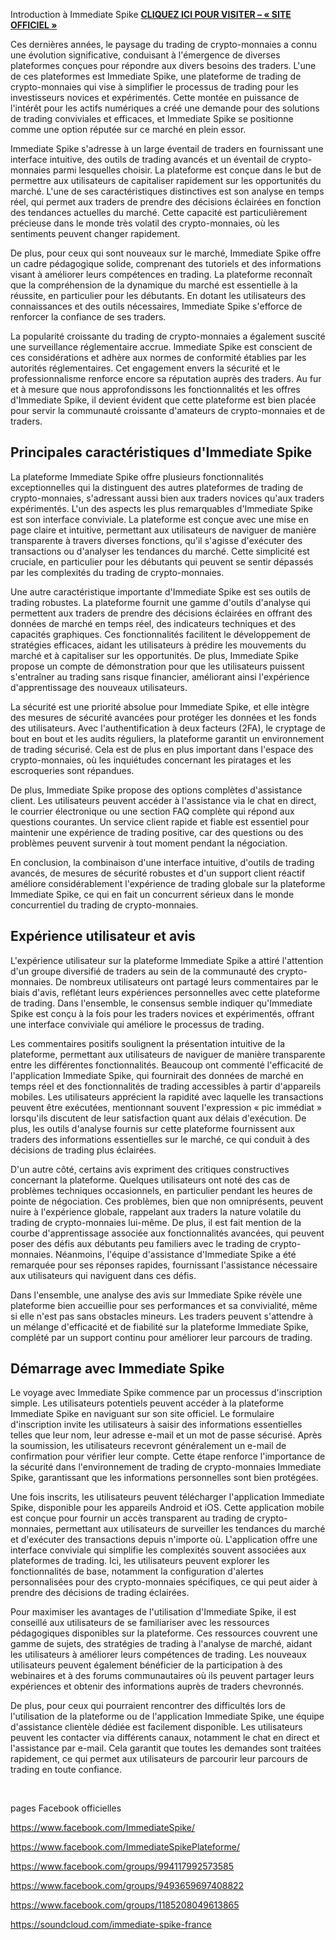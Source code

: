 Introduction à Immediate Spike</strong></h2>
<a href="https://mydealsjunction.info/immediate-spike"><strong>CLIQUEZ ICI POUR VISITER – « SITE OFFICIEL »</strong></a>

Ces dernières années, le paysage du trading de crypto-monnaies a connu une évolution significative, conduisant à l'émergence de diverses plateformes conçues pour répondre aux divers besoins des traders. L'une de ces plateformes est Immediate Spike, une plateforme de trading de crypto-monnaies qui vise à simplifier le processus de trading pour les investisseurs novices et expérimentés. Cette montée en puissance de l'intérêt pour les actifs numériques a créé une demande pour des solutions de trading conviviales et efficaces, et Immediate Spike se positionne comme une option réputée sur ce marché en plein essor.

Immediate Spike s'adresse à un large éventail de traders en fournissant une interface intuitive, des outils de trading avancés et un éventail de crypto-monnaies parmi lesquelles choisir. La plateforme est conçue dans le but de permettre aux utilisateurs de capitaliser rapidement sur les opportunités du marché. L'une de ses caractéristiques distinctives est son analyse en temps réel, qui permet aux traders de prendre des décisions éclairées en fonction des tendances actuelles du marché. Cette capacité est particulièrement précieuse dans le monde très volatil des crypto-monnaies, où les sentiments peuvent changer rapidement.

De plus, pour ceux qui sont nouveaux sur le marché, Immediate Spike offre un cadre pédagogique solide, comprenant des tutoriels et des informations visant à améliorer leurs compétences en trading. La plateforme reconnaît que la compréhension de la dynamique du marché est essentielle à la réussite, en particulier pour les débutants. En dotant les utilisateurs des connaissances et des outils nécessaires, Immediate Spike s'efforce de renforcer la confiance de ses traders.

La popularité croissante du trading de crypto-monnaies a également suscité une surveillance réglementaire accrue. Immediate Spike est conscient de ces considérations et adhère aux normes de conformité établies par les autorités réglementaires. Cet engagement envers la sécurité et le professionnalisme renforce encore sa réputation auprès des traders. Au fur et à mesure que nous approfondissons les fonctionnalités et les offres d'Immediate Spike, il devient évident que cette plateforme est bien placée pour servir la communauté croissante d'amateurs de crypto-monnaies et de traders.
<h2><strong>Principales caractéristiques d'Immediate Spike</strong></h2>
La plateforme Immediate Spike offre plusieurs fonctionnalités exceptionnelles qui la distinguent des autres plateformes de trading de crypto-monnaies, s'adressant aussi bien aux traders novices qu'aux traders expérimentés. L'un des aspects les plus remarquables d'Immediate Spike est son interface conviviale. La plateforme est conçue avec une mise en page claire et intuitive, permettant aux utilisateurs de naviguer de manière transparente à travers diverses fonctions, qu'il s'agisse d'exécuter des transactions ou d'analyser les tendances du marché. Cette simplicité est cruciale, en particulier pour les débutants qui peuvent se sentir dépassés par les complexités du trading de crypto-monnaies.

Une autre caractéristique importante d'Immediate Spike est ses outils de trading robustes. La plateforme fournit une gamme d'outils d'analyse qui permettent aux traders de prendre des décisions éclairées en offrant des données de marché en temps réel, des indicateurs techniques et des capacités graphiques. Ces fonctionnalités facilitent le développement de stratégies efficaces, aidant les utilisateurs à prédire les mouvements du marché et à capitaliser sur les opportunités. De plus, Immediate Spike propose un compte de démonstration pour que les utilisateurs puissent s'entraîner au trading sans risque financier, améliorant ainsi l'expérience d'apprentissage des nouveaux utilisateurs.

La sécurité est une priorité absolue pour Immediate Spike, et elle intègre des mesures de sécurité avancées pour protéger les données et les fonds des utilisateurs. Avec l'authentification à deux facteurs (2FA), le cryptage de bout en bout et les audits réguliers, la plateforme garantit un environnement de trading sécurisé. Cela est de plus en plus important dans l'espace des crypto-monnaies, où les inquiétudes concernant les piratages et les escroqueries sont répandues.

De plus, Immediate Spike propose des options complètes d'assistance client. Les utilisateurs peuvent accéder à l'assistance via le chat en direct, le courrier électronique ou une section FAQ complète qui répond aux questions courantes. Un service client rapide et fiable est essentiel pour maintenir une expérience de trading positive, car des questions ou des problèmes peuvent survenir à tout moment pendant la négociation.

En conclusion, la combinaison d'une interface intuitive, d'outils de trading avancés, de mesures de sécurité robustes et d'un support client réactif améliore considérablement l'expérience de trading globale sur la plateforme Immediate Spike, ce qui en fait un concurrent sérieux dans le monde concurrentiel du trading de crypto-monnaies.
<h2><strong>Expérience utilisateur et avis</strong></h2>
L'expérience utilisateur sur la plateforme Immediate Spike a attiré l'attention d'un groupe diversifié de traders au sein de la communauté des crypto-monnaies. De nombreux utilisateurs ont partagé leurs commentaires par le biais d'avis, reflétant leurs expériences personnelles avec cette plateforme de trading. Dans l'ensemble, le consensus semble indiquer qu'Immediate Spike est conçu à la fois pour les traders novices et expérimentés, offrant une interface conviviale qui améliore le processus de trading.

Les commentaires positifs soulignent la présentation intuitive de la plateforme, permettant aux utilisateurs de naviguer de manière transparente entre les différentes fonctionnalités. Beaucoup ont commenté l'efficacité de l'application Immediate Spike, qui fournirait des données de marché en temps réel et des fonctionnalités de trading accessibles à partir d'appareils mobiles. Les utilisateurs apprécient la rapidité avec laquelle les transactions peuvent être exécutées, mentionnant souvent l'expression « pic immédiat » lorsqu'ils discutent de leur satisfaction quant aux délais d'exécution. De plus, les outils d'analyse fournis sur cette plateforme fournissent aux traders des informations essentielles sur le marché, ce qui conduit à des décisions de trading plus éclairées.

D'un autre côté, certains avis expriment des critiques constructives concernant la plateforme. Quelques utilisateurs ont noté des cas de problèmes techniques occasionnels, en particulier pendant les heures de pointe de négociation. Ces problèmes, bien que non omniprésents, peuvent nuire à l'expérience globale, rappelant aux traders la nature volatile du trading de crypto-monnaies lui-même. De plus, il est fait mention de la courbe d'apprentissage associée aux fonctionnalités avancées, qui peuvent poser des défis aux débutants peu familiers avec le trading de crypto-monnaies. Néanmoins, l'équipe d'assistance d'Immediate Spike a été remarquée pour ses réponses rapides, fournissant l'assistance nécessaire aux utilisateurs qui naviguent dans ces défis.

Dans l'ensemble, une analyse des avis sur Immediate Spike révèle une plateforme bien accueillie pour ses performances et sa convivialité, même si elle n'est pas sans obstacles mineurs. Les traders peuvent s'attendre à un mélange d'efficacité et de fiabilité sur la plateforme Immediate Spike, complété par un support continu pour améliorer leur parcours de trading.
<h2><strong>Démarrage avec Immediate Spike</strong></h2>
Le voyage avec Immediate Spike commence par un processus d'inscription simple. Les utilisateurs potentiels peuvent accéder à la plateforme Immediate Spike en naviguant sur son site officiel. Le formulaire d'inscription invite les utilisateurs à saisir des informations essentielles telles que leur nom, leur adresse e-mail et un mot de passe sécurisé. Après la soumission, les utilisateurs recevront généralement un e-mail de confirmation pour vérifier leur compte. Cette étape renforce l'importance de la sécurité dans l'environnement de trading de crypto-monnaies Immediate Spike, garantissant que les informations personnelles sont bien protégées.

Une fois inscrits, les utilisateurs peuvent télécharger l'application Immediate Spike, disponible pour les appareils Android et iOS. Cette application mobile est conçue pour fournir un accès transparent au trading de crypto-monnaies, permettant aux utilisateurs de surveiller les tendances du marché et d'exécuter des transactions depuis n'importe où. L'application offre une interface conviviale qui simplifie les complexités souvent associées aux plateformes de trading. Ici, les utilisateurs peuvent explorer les fonctionnalités de base, notamment la configuration d'alertes personnalisées pour des crypto-monnaies spécifiques, ce qui peut aider à prendre des décisions de trading éclairées.

Pour maximiser les avantages de l'utilisation d'Immediate Spike, il est conseillé aux utilisateurs de se familiariser avec les ressources pédagogiques disponibles sur la plateforme. Ces ressources couvrent une gamme de sujets, des stratégies de trading à l'analyse de marché, aidant les utilisateurs à améliorer leurs compétences de trading. Les nouveaux utilisateurs peuvent également bénéficier de la participation à des webinaires et à des forums communautaires où ils peuvent partager leurs expériences et obtenir des informations auprès de traders chevronnés.

De plus, pour ceux qui pourraient rencontrer des difficultés lors de l'utilisation de la plateforme ou de l'application Immediate Spike, une équipe d'assistance clientèle dédiée est facilement disponible. Les utilisateurs peuvent les contacter via différents canaux, notamment le chat en direct et l'assistance par e-mail. Cela garantit que toutes les demandes sont traitées rapidement, ce qui permet aux utilisateurs de parcourir leur parcours de trading en toute confiance.

&nbsp;

pages Facebook officielles

<a href="https://www.facebook.com/ImmediateSpike/">https://www.facebook.com/ImmediateSpike/</a>

<a href="https://www.facebook.com/ImmediateSpikePlateforme/">https://www.facebook.com/ImmediateSpikePlateforme/</a>

<a href="https://www.facebook.com/groups/994117992573585">https://www.facebook.com/groups/994117992573585</a>

<a href="https://www.facebook.com/groups/9493659697408822">https://www.facebook.com/groups/9493659697408822</a>

<a href="https://www.facebook.com/groups/1185208049613865">https://www.facebook.com/groups/1185208049613865</a>

<a href="https://soundcloud.com/immediate-spike-france">https://soundcloud.com/immediate-spike-france
